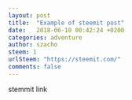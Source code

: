 ```yaml
---
layout: post
title:  "Example of steemit post"
date:   2018-06-10 00:42:24 +0200
categories: adventure
author: szacho
steem: 1
urlSteem: "https://steemit.com/"
comments: false
---
```

stemmit link
